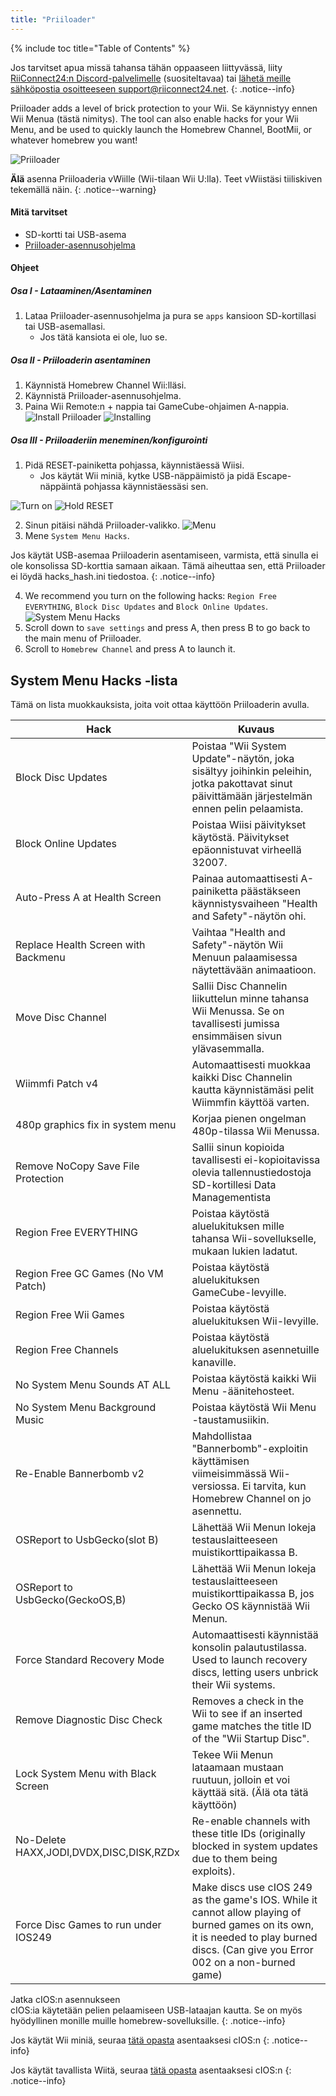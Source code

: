 ```yaml
---
title: "Priiloader"
---
```


{% include toc title="Table of Contents" %}

Jos tarvitset apua missä tahansa tähän oppaaseen liittyvässä, liity [RiiConnect24:n Discord-palvelimelle](https://discord.gg/rc24) (suositeltavaa) tai [ lähetä meille sähköpostia osoitteeseen support@riiconnect24.net](mailto:support@riiconnect24.net).
{: .notice--info}

Priiloader adds a level of brick protection to your Wii. Se käynnistyy ennen Wii Menua (tästä nimitys). The tool can also enable hacks for your Wii Menu, and be used to quickly launch the Homebrew Channel, BootMii, or whatever homebrew you want!

![Priiloader](/images/priiloader.jpg)

**Älä** asenna Priiloaderia vWiille (Wii-tilaan Wii U:lla). Teet vWiistäsi tiiliskiven tekemällä näin.
{: .notice--warning}

#### Mitä tarvitset
* SD-kortti tai USB-asema
* [Priiloader-asennusohjelma](/assets/files/Priiloader_v0_9_1.zip)

#### Ohjeet
##### Osa I - Lataaminen/Asentaminen

1. Lataa Priiloader-asennusohjelma ja pura se `apps` kansioon SD-kortillasi tai USB-asemallasi.
    * Jos tätä kansiota ei ole, luo se.

##### Osa II - Priiloaderin asentaminen

1. Käynnistä Homebrew Channel Wii:lläsi.
2. Käynnistä Priiloader-asennusohjelma.
3. Paina Wii Remote:n + nappia tai GameCube-ohjaimen A-nappia. ![Install Priiloader](/images/Priiloader/installer.png) ![Installing](/images/Priiloader/installing.png)

##### Osa III - Priiloaderiin meneminen/konfigurointi

1. Pidä RESET-painiketta pohjassa, käynnistäessä Wiisi.
    * Jos käytät Wii miniä, kytke USB-näppäimistö ja pidä Escape-näppäintä pohjassa käynnistäessäsi sen.

![Turn on](/images/Priiloader/on.jpg) ![Hold RESET](/images/Priiloader/reset.jpg)

2. Sinun pitäisi nähdä Priiloader-valikko. ![Menu](/images/Priiloader/mainmenu.png)
3. Mene `System Menu Hacks`.

Jos käytät USB-asemaa Priiloaderin asentamiseen, varmista, että sinulla ei ole konsolissa SD-korttia samaan aikaan. Tämä aiheuttaa sen, että Priiloader ei löydä hacks_hash.ini tiedostoa.
{: .notice--info}

4. We recommend you turn on the following hacks: `Region Free EVERYTHING`, `Block Disc Updates` and `Block Online Updates`. ![System Menu Hacks](/images/Priiloader/hacks.png)
1. Scroll down to `save settings` and press A, then press B to go back to the main menu of Priiloader.
1. Scroll to `Homebrew Channel` and press A to launch it.

## System Menu Hacks -lista

Tämä on lista muokkauksista, joita voit ottaa käyttöön Priiloaderin avulla.

| Hack                                    | Kuvaus                                                                                                                                                                                |
| --------------------------------------- | ------------------------------------------------------------------------------------------------------------------------------------------------------------------------------------- |
| Block Disc Updates                      | Poistaa "Wii System Update"-näytön, joka sisältyy joihinkin peleihin, jotka pakottavat sinut päivittämään järjestelmän ennen pelin pelaamista.                                        |
| Block Online Updates                    | Poistaa Wiisi päivitykset käytöstä. Päivitykset epäonnistuvat virheellä 32007.                                                                                                        |
| Auto-Press A at Health Screen           | Painaa automaattisesti A-painiketta päästäkseen käynnistysvaiheen "Health and Safety"-näytön ohi.                                                                                     |
| Replace Health Screen with Backmenu     | Vaihtaa "Health and Safety"-näytön Wii Menuun palaamisessa näytettävään animaatioon.                                                                                                  |
| Move Disc Channel                       | Sallii Disc Channelin liikuttelun minne tahansa Wii Menussa. Se on tavallisesti jumissa ensimmäisen sivun ylävasemmalla.                                                              |
| Wiimmfi Patch v4                        | Automaattisesti muokkaa kaikki Disc Channelin kautta käynnistämäsi pelit Wiimmfin käyttöä varten.                                                                                     |
| 480p graphics fix in system menu        | Korjaa pienen ongelman 480p-tilassa Wii Menussa.                                                                                                                                      |
| Remove NoCopy Save File Protection      | Sallii sinun kopioida tavallisesti ei-kopioitavissa olevia tallennustiedostoja SD-kortillesi Data Managementista                                                                      |
| Region Free EVERYTHING                  | Poistaa käytöstä aluelukituksen mille tahansa Wii-sovellukselle, mukaan lukien ladatut.                                                                                               |
| Region Free GC Games (No VM Patch)      | Poistaa käytöstä aluelukituksen GameCube-levyille.                                                                                                                                    |
| Region Free Wii Games                   | Poistaa käytöstä aluelukituksen Wii-levyille.                                                                                                                                         |
| Region Free Channels                    | Poistaa käytöstä aluelukituksen asennetuille kanaville.                                                                                                                               |
| No System Menu Sounds AT ALL            | Poistaa käytöstä kaikki Wii Menu -äänitehosteet.                                                                                                                                      |
| No System Menu Background Music         | Poistaa käytöstä Wii Menu -taustamusiikin.                                                                                                                                            |
| Re-Enable Bannerbomb v2                 | Mahdollistaa "Bannerbomb"-exploitin käyttämisen viimeisimmässä Wii-versiossa. Ei tarvita, kun Homebrew Channel on jo asennettu.                                                       |
| OSReport to UsbGecko(slot B)            | Lähettää Wii Menun lokeja testauslaitteeseen muistikorttipaikassa B.                                                                                                                  |
| OSReport to UsbGecko(GeckoOS,B)         | Lähettää Wii Menun lokeja testauslaitteeseen muistikorttipaikassa B, jos Gecko OS käynnistää Wii Menun.                                                                               |
| Force Standard Recovery Mode            | Automaattisesti käynnistää konsolin palautustilassa. Used to launch recovery discs, letting users unbrick their Wii systems.                                                          |
| Remove Diagnostic Disc Check            | Removes a check in the Wii to see if an inserted game matches the title ID of the "Wii Startup Disc".                                                                                 |
| Lock System Menu with Black Screen      | Tekee Wii Menun lataamaan mustaan ruutuun, jolloin et voi käyttää sitä. (Älä ota tätä käyttöön)                                                                                       |
| No-Delete HAXX,JODI,DVDX,DISC,DISK,RZDx | Re-enable channels with these title IDs (originally blocked in system updates due to them being exploits).                                                                            |
| Force Disc Games to run under IOS249    | Make discs use cIOS 249 as the game's IOS. While it cannot allow playing of burned games on its own, it is needed to play burned discs. (Can give you Error 002 on a non-burned game) |


Jatka cIOS:n asennukseen<br> cIOS:ia käytetään pelien pelaamiseen USB-lataajan kautta. Se on myös hyödyllinen monille muille homebrew-sovelluksille.
{: .notice--info}

Jos käytät Wii miniä, seuraa [tätä opasta](cios-mini) asentaaksesi cIOS:n
{: .notice--info}

Jos käytät tavallista Wiitä, seuraa [tätä opasta](cios) asentaaksesi cIOS:n
{: .notice--info}
